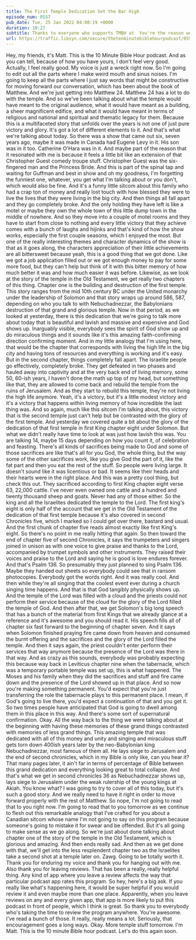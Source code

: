 ```yaml
---
title: The First Temple Dedication Set the Bar High
episode_num: 0557
pub_date: Tue, 25 Jan 2022 04:00:19 +0000
duration: 10:27
subtitle: Thanks to everyone who supports TMBH at  You're the reason we can all do this together!  Music written and performed by .
url: https://traffic.libsyn.com/secure/thetenminutebiblehourpodcast/0557_-_The_First_Temple_Dedication_Set_the_Bar_High.mp3
---
```


 Hey, my friends, it's Matt. This is the 10 Minute Bible Hour podcast. And as you can tell, because of how you have yours, I don't feel very good. Actually, I feel really good. My voice is just a wreck right now. So I'm going to edit out all the parts where I make weird mouth and sinus noises. I'm going to keep all the parts where I just say words that might be constructive for moving forward our conversation, which has been about the book of Matthew. And we're just getting into Matthew 24. Matthew 24 has a lot to do with the temple. And so we've been talking about what the temple would have meant to the original audience, what it would have meant as a building, a sheer magnificent edifice, and what it would have meant in terms of religious and national and spiritual and thematic legacy for them. Because this is a multifaceted story that unfolds over the years is not one of just pure victory and glory. It's got a lot of different elements to it. And that's what we're talking about today. So there was a show that came out six, seven years ago, maybe it was made in Canada had Eugene Levy in it. His son was in it too. Catherine O'Hara was in it. And maybe part of the reason that it resonated with me is because it feels a little bit like an extension of that Christopher Guest comedy troupe stuff. Christopher Guest was the six-fingered man and the Princess Bride. And this is part of the spinal tap and waiting for Guffman and best in show and oh my goodness, I'm forgetting the funniest one, whatever, you get what I'm talking about or you don't, which would also be fine. And it's a funny little sitcom about this family who had a crap ton of money and really lost touch with how blessed they were to live the lives that they were living in the big city. And then things all fall apart and they go completely broke. And the only holding they have left is like a motel or maybe they own the whole town of this little dump town in the middle of nowhere. And so they move into a couple of motel rooms and they have to start from close to nothing and every little victory that they achieve comes with a bunch of laughs and hijinks and that's kind of how the show works, especially the first couple seasons, which I enjoyed the most. But one of the really interesting themes and character dynamics of the show is that as it goes along, the characters appreciation of their little achievements are all bittersweet because yeah, this is a good thing that we got done. Like we got a job application filled out or we got enough money to pay for some more food, but they can't help but think of it with this bitter memory of how much better it was and how much easier it was before. Likewise, as we look at the story of the temple in the Old Testament, we get really two chapters of this thing. Chapter one is the building and destruction of the first temple. This story ranges from the mid 10th century BC under the United monarchy under the leadership of Solomon and that story wraps up around 586, 587, depending on who you talk to with Nebuchadnezzar, the Babylonians destruction of that grand and glorious temple. Now in that period, as we looked at yesterday, there is this dedication that we're going to talk more about today that is beautiful and lavish and massive and expensive and God shows up. Inarguably visible, everybody sees the spirit of God show up and do miraculous things and it sounds like it's this amazing faith-confirming direction confirming moment. And in my little analogy that I'm using here, that would be the chapter that corresponds with living the high life in the big city and having tons of resources and everything is working and it's easy. But in the second chapter, things completely fall apart. The Israelite people go effectively, completely broke. They get defeated in two phases and hauled away into captivity and at the very back end of living memory, some 50, 60-ish years, I haven't done the math up top of my head, but something like that, they are allowed to come back and rebuild the temple from the ruins of Jerusalem. And as they start to rebuild this temple, they're not living the high life anymore. Yeah, it's a victory, but it's a little modest victory and it's a victory that happens within living memory of how incredible the last thing was. And so again, much like this sitcom I'm talking about, this victory that is the second temple just can't help but be contrasted with the glory of the first temple. And yesterday we covered quite a bit about the glory of the dedication of that first temple in first King chapter eight under Solomon. But what we didn't really have time to look at was just how lavish this was. You are talking 14, maybe 15 days depending on how you count it, of celebration and feasting. There's all kinds of sacrifices being made to God and some of those sacrifices are like that's all for you God, the whole thing, but the way some of the other sacrifices work, like you give God the part of it, like the fat part and then you eat the rest of the stuff. So people were living large. It doesn't sound like it was licentious or bad. It seems like their heads and their hearts were in the right place. And this was a pretty cool thing, but check this out. They sacrificed according to first King chapter eight verse 63, 22,000 cattle. I've never even owned one cattle and a hundred and twenty thousand sheep and goats. Never had any of those either. So the king and all the Israelites dedicated the temple to the Lord. The first king's eight is only half of the account that we get in the Old Testament of the dedication of that first temple because it's also covered in second Chronicles five, which I marked so I could get over there, bastard and usual. And the first chunk of chapter five reads almost exactly like first King's eight. So there's no point in me really hitting that again. So then toward the end of chapter five of second Chronicles, it says the trumpeters and singers joined in unison as with one voice to give praise and thanks to the Lord, accompanied by trumpet symbols and other instruments. They raised their voices and praise to the Lord and saying he is good is love endures forever. And that's Psalm 136. So presumably they just planned to sing Psalm 136. Maybe they handed out sheets so everybody could see that in ransom photocopies. Everybody got the words right. And it was really cool. And then while they're all singing that the coolest event ever during a church singing time happens. And that is that God tangibly physically shows up. And the temple of the Lord was filled with a cloud and the priests could not perform their service because of the cloud for the glory of the Lord filled the temple of God. And then after that, we get Solomon's big long speech that has a bunch of the material from first Kings that we already glance at a reference and it's awesome and you should read it. His speech fills all of chapter six fast forward to the beginning of chapter seven. And it says when Solomon finished praying fire came down from heaven and consumed the burnt offering and the sacrifices and the glory of the Lord filled the temple. And then it says again, the priest couldn't enter perform their services that way anymore because the presence of the Lord was there in that way. And as crazy as this sounds, everybody was probably expecting this because way back in Leviticus chapter nine when the tabernacle, which was a temporary portable temple was set up, this is what happened. The Moses and his family when they did the sacrifices and stuff and fire came down and the presence of the Lord showed up in that place. And so now you're making something permanent. You'd expect that you're just transferring the role the tabernacle plays to this permanent place. I mean, if God's going to live there, you'd expect a continuation of that and you get it. So two times people have anticipated that God is going to dwell among them in this place in this way. And there's some sort of supernatural confirmation. Okay. All the way back to the thing we were talking about at the beginning with having these memories of these grand things contrasted with memories of less grand things. This amazing temple that was dedicated with all of this money and unity and singing and miraculous stuff gets torn down 400ish years later by the neo-Babylonian king Nebuchadnezzar, most famous of them all. He lays siege to Jerusalem and the end of second chronicles, which in my Bible is only like, can you hear it? That many pages later, it ain't far in terms of percentage of Bible between this grand dedication and everything looking great to total collapse. And that's what we get in second chronicles 36 as Nebuchadnezzar shows up, lays siege to Jerusalem under the weak rulership of the young kings at Akiah. You know what? I was going to try to cover all of this today, but it's such a good story. And we really need to have it right in order to move forward properly with the rest of Matthew. So nope, I'm not going to read that to you right now. I'm going to read that to you tomorrow as we continue to flesh out this remarkable analogy that I've crafted for you about a Canadian sitcom whose name I'm not going to say on this program because someone's going to mistake it for swear and be offended. But it's all going to make sense as we go along. So we're just about done talking about chapter one of the story of the temple in the Old Testament, which is glorious and amazing. And then ends really sad. And then as we get done with that, we'll get into the less resplendent chapter two as the Israelites take a second shot at a temple later on. Zawg. Going to be totally worth it. Thank you for enduring my voice and thank you for hanging out with me. Also thank you for leaving reviews. That has been a really, really helpful thing. Any kind of app where you leave a review affects the way that particular podcast app rates this program. So hey, here's a big ask. If you really like what's happening here, it would be super helpful if you would review it and even maybe more than one place. Apparently, when you leave reviews on any and every given app, that app is more likely to put this podcast in front of people, which I think is great. So thank you to everybody who's taking the time to review the program anywhere. You're awesome. I've read a bunch of those. It really, really means a lot. Seriously, that encouragement goes a long ways. Okay. More temple stuff tomorrow. I'm Matt. This is the 10 minute Bible hour podcast. Let's do this again soon.
